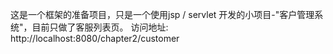 这是一个框架的准备项目，只是一个使用jsp / servlet 开发的小项目-"客户管理系统"，目前只做了客服列表页。
访问地址: http://localhost:8080/chapter2/customer


